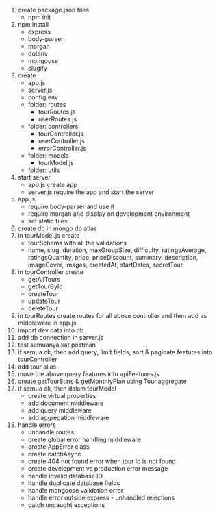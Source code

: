 1. create package.json files
	- npm init
2. npm install
	- express
	- body-parser
	- morgan
	- dotenv
	- mongoose
	- slugify
3. create
	- app.js
	- server.js
	- config.env
	- folder: routes
		- tourRoutes.js
		- userRoutes.js
	- folder: controllers
		- tourController.js
		- userController.js
		- errorController.js
	- folder: models
		- tourModel.js
	- folder: utils
4. start server
	- app.js create app
	- server.js require the app and start the server
5. app.js
	- require body-parser and use it
	- require morgan and display on development environment
	- set static files
6. create db in mongo db atlas
7. in tourModel.js create 
	- tourSchema with all the validations
	- name, slug, duration, maxGroupSize, difficulty, ratingsAverage, 
	  ratingsQuantity, price, priceDiscount, summary, description,
	  imageCover, images, createdAt, startDates, secretTour
8. in tourController create
	- getAllTours
	- getTourById
	- createTour
	- updateTour
	- deleteTour
9. in tourRoutes create routes for all above controller and then add as middleware in app.js
10. import dev data into db
11. add db connection in server.js
12. test semuanya kat postman
13. if semua ok, then add query, limit fields, sort & paginate features into tourController
14. add tour alias
15. move the above query features into apiFeatures.js
16. create getTourStats & getMonthlyPlan using Tour.aggregate
17. if semua ok, then dalam tourModel
	- create virtual properties
	- add document middleware
	- add query middleware
	- add aggregation middleware
18. handle errors
	- unhandle routes
	- create global error handling middleware
	- create AppError class
	- create catchAsync
	- create 404 not found error when tour id is not found
	- create development vs production error message
	- handle invalid database ID
	- handle duplicate database fields
	- handle mongoose validation error
	- handle error outside express - unhandled rejections
	- catch uncaught exceptions



	
